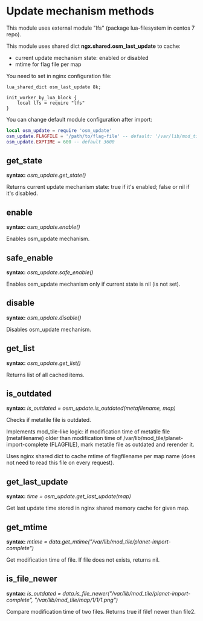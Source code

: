 Update mechanism methods
========================

This module uses external module "lfs" (package lua-filesystem in centos 7 repo).

This module uses shared dict **ngx.shared.osm_last_update** to cache:

* current update mechanism state: enabled or disabled
* mtime for flag file per map

You need to set in nginx configuration file:

```plain
lua_shared_dict osm_last_update 8k;

init_worker_by_lua_block {
    local lfs = require "lfs"
}
```

You can change default module configuration after import:

```lua
local osm_update = require 'osm_update'
osm_update.FLAGFILE = '/path/to/flag-file' -- default: '/var/lib/mod_tile/planet-import-complete
osm_update.EXPTIME = 600 -- default 3600
```

get_state
---------

**syntax:** *osm_update.get_state()*

Returns current update mechanism state: true if it's enabled; false or nil if it's disabled.

enable
------

**syntax:** *osm_update.enable()*

Enables osm_update mechanism.

safe_enable
-----------

**syntax:** *osm_update.safe_enable()*

Enables osm_update mechanism only if current state is nil (is not set).

disable
-------

**syntax:** *osm_update.disable()*

Disables osm_update mechanism.

get_list
--------

**syntax:** *osm_update.get_list()*

Returns list of all cached items.

is_outdated
-----------

**syntax:** *is_outdated = osm_update.is_outdated(metafilename, map)*

Checks if metatile file is outdated.

Implements mod_tile-like logic: if modification time of metatile file (metafilename) older than
modification time of /var/lib/mod_tile/planet-import-complete (FLAGFILE), mark metatile file
as outdated and rerender it.

Uses nginx shared dict to cache mtime of flagfilename per map name (does not need to read this file
on every request).

get_last_update
---------------

**syntax:** *time = osm_update.get_last_update(map)*

Get last update time stored in nginx shared memory cache for given map.

get_mtime
---------

**syntax:** *mtime = data.get_mtime("/var/lib/mod_tile/planet-import-complete")*

Get modification time of file. If file does not exists, returns nil.

is_file_newer
-------------

**syntax:** *is_outdated = data.is_file_newer("/var/lib/mod_tile/planet-import-complete", "/var/lib/mod_tile/map/1/1/1.png")*

Compare modification time of two files. Returns true if file1 newer than file2.

[1]: https://keplerproject.github.io/luafilesystem

